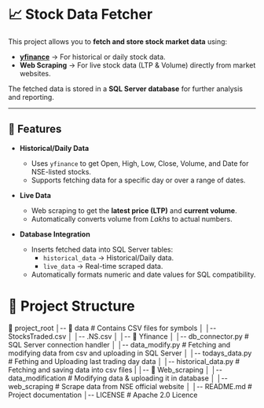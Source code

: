 # 📈 Stock Data Fetcher

This project allows you to **fetch and store stock market data** using:

- **[yfinance](https://pypi.org/project/yfinance/)** → For historical or daily stock data.
- **Web Scraping** → For live stock data (LTP & Volume) directly from market websites.

The fetched data is stored in a **SQL Server database** for further analysis and reporting.

---

## 🚀 Features

- **Historical/Daily Data**  
  - Uses `yfinance` to get Open, High, Low, Close, Volume, and Date for NSE-listed stocks.  
  - Supports fetching data for a specific day or over a range of dates.
  
- **Live Data**  
  - Web scraping to get the **latest price (LTP)** and **current volume**.  
  - Automatically converts volume from *Lakhs* to actual numbers.

- **Database Integration**  
  - Inserts fetched data into SQL Server tables:
    - `historical_data` → Historical/Daily data.
    - `live_data` → Real-time scraped data.
  - Automatically formats numeric and date values for SQL compatibility.

# 📂 Project Structure

📁 project_root
│-- 📂 data # Contains CSV files for symbols
│ │-- StocksTraded.csv
│ │-- <TICKER>.NS.csv
│
│-- 📁 Yfinance
│ │-- db_connector.py # SQL Server connection handler
│ │-- data_modify.py # Fetching and modifying data from csv and uploading in SQL Server
│ │-- todays_data.py # Fething and Uploading last trading day data
│ │-- historical_data.py # Fetching and saving data into csv files
|
│-- 📁 Web_scraping
│ │-- data_modification # Modifying data & uploading it in database
│ │-- web_scraping # Scrape data from NSE official website
│
│-- README.md # Project documentation
│-- LICENSE # Apache 2.0 Licence
